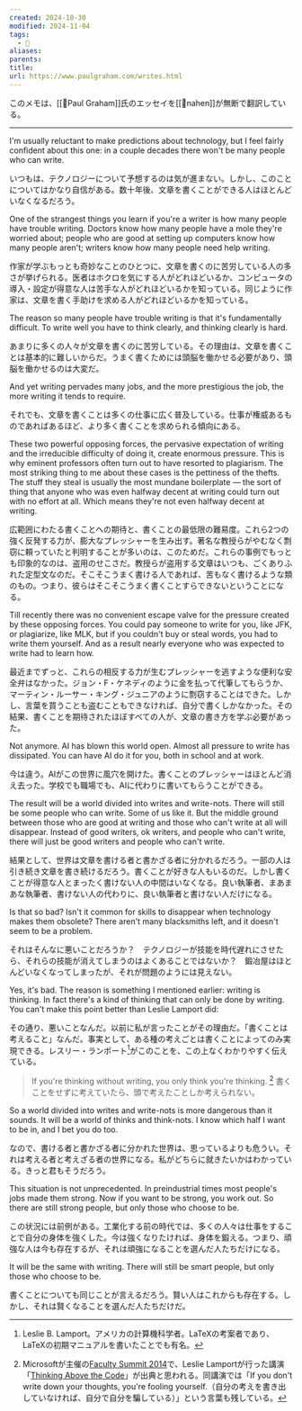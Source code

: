 ```yaml
---
created: 2024-10-30
modified: 2024-11-04
tags:
  - 💭
aliases: 
parents: 
title: 
url: https://www.paulgraham.com/writes.html
---
```

このメモは、[[👤Paul Graham]]氏のエッセイを[[👤nahen]]が無断で翻訳している。

---
I'm usually reluctant to make predictions about technology, but I feel fairly confident about this one: in a couple decades there won't be many people who can write.

いつもは、テクノロジーについて予想するのは気が進まない。しかし、このことについてはかなり自信がある。数十年後、文章を書くことができる人はほとんどいなくなるだろう。

One of the strangest things you learn if you're a writer is how many people have trouble writing. Doctors know how many people have a mole they're worried about; people who are good at setting up computers know how many people aren't; writers know how many people need help writing.

作家が学ぶもっとも奇妙なことのひとつに、文章を書くのに苦労している人の多さが挙げられる。医者はホクロを気にする人がどれほどいるか、コンピュータの導入・設定が得意な人は苦手な人がどれほどいるかを知っている。同じように作家は、文章を書く手助けを求める人がどれほどいるかを知っている。

The reason so many people have trouble writing is that it's fundamentally difficult. To write well you have to think clearly, and thinking clearly is hard.

あまりに多くの人々が文章を書くのに苦労している。その理由は、文章を書くことは基本的に難しいからだ。うまく書くためには頭脳を働かせる必要があり、頭脳を働かせるのは大変だ。

And yet writing pervades many jobs, and the more prestigious the job, the more writing it tends to require.

それでも、文章を書くことは多くの仕事に広く普及している。仕事が権威あるものであればあるほど、より多く書くことを求められる傾向にある。

These two powerful opposing forces, the pervasive expectation of writing and the irreducible difficulty of doing it, create enormous pressure. This is why eminent professors often turn out to have resorted to plagiarism. The most striking thing to me about these cases is the pettiness of the thefts. The stuff they steal is usually the most mundane boilerplate — the sort of thing that anyone who was even halfway decent at writing could turn out with no effort at all. Which means they're not even halfway decent at writing.

広範囲にわたる書くことへの期待と、書くことの最低限の難易度。これら2つの強く反発する力が、膨大なプレッシャーを生み出す。著名な教授らがやむなく剽窃に頼っていたと判明することが多いのは、このためだ。これらの事例でもっとも印象的なのは、盗用のせこさだ。教授らが盗用する文章はいつも、ごくありふれた定型文なのだ。そこそこうまく書ける人であれば、苦もなく書けるような類のもの。つまり、彼らはそこそこうまく書くことすらできないということになる。

Till recently there was no convenient escape valve for the pressure created by these opposing forces. You could pay someone to write for you, like JFK, or plagiarize, like MLK, but if you couldn't buy or steal words, you had to write them yourself. And as a result nearly everyone who was expected to write had to learn how.

最近までずっと、これらの相反する力が生むプレッシャーを逃すような便利な安全弁はなかった。ジョン・F・ケネディのように金を払って代筆してもらうか、マーティン・ルーサー・キング・ジュニアのように剽窃することはできた。しかし、言葉を買うことも盗むこともできなければ、自分で書くしかなかった。その結果、書くことを期待されたほぼすべての人が、文章の書き方を学ぶ必要があった。

Not anymore. AI has blown this world open. Almost all pressure to write has dissipated. You can have AI do it for you, both in school and at work.

今は違う。AIがこの世界に風穴を開けた。書くことのプレッシャーはほとんど消え去った。学校でも職場でも、AIに代わりに書いてもらうことができる。

The result will be a world divided into writes and write-nots. There will still be some people who can write. Some of us like it. But the middle ground between those who are good at writing and those who can't write at all will disappear. Instead of good writers, ok writers, and people who can't write, there will just be good writers and people who can't write.

結果として、世界は文章を書ける者と書かざる者に分かれるだろう。一部の人は引き続き文章を書き続けるだろう。書くことが好きな人もいるのだ。しかし書くことが得意な人とまったく書けない人の中間はいなくなる。良い執筆者、まあまあな執筆者、書けない人の代わりに、良い執筆者と書けない人だけになる。

Is that so bad? Isn't it common for skills to disappear when technology makes them obsolete? There aren't many blacksmiths left, and it doesn't seem to be a problem.

それはそんなに悪いことだろうか？　テクノロジーが技能を時代遅れにさせたら、それらの技能が消えてしまうのはよくあることではないか？　鍛冶屋はほとんどいなくなってしまったが、それが問題のようには見えない。

Yes, it's bad. The reason is something I mentioned earlier: writing is thinking. In fact there's a kind of thinking that can only be done by writing. You can't make this point better than Leslie Lamport did:

その通り、悪いことなんだ。以前に私が言ったことがその理由だ。「書くことは考えること」なんだ。事実として、ある種の考えごとは書くことによってのみ実現できる。レスリー・ランポート[^leslie]がこのことを、この上なくわかりやすく伝えている。

[^leslie]: Leslie B. Lamport。アメリカの計算機科学者。LaTeXの考案者であり、LaTeXの初期マニュアルを書いたことでも有名。

> If you're thinking without writing, you only think you're thinking.  [^faculty-summit-2014]
>書くことをせずに考えていたら、頭で考えたことしか考えられない。 

[^faculty-summit-2014]: Microsoftが主催の[Faculty Summit 2014](https://www.microsoft.com/en-us/research/event/faculty-summit-2014/)で、Leslie Lamportが行った講演「[Thinking Above the Code](https://youtu.be/-4Yp3j_jk8Q?si=s1GX8TtmsMiLo6xK)」が出典と思われる。同講演では「If you don't write down your thoughts, you're fooling yourself.（自分の考えを書き出していなければ、自分で自分を騙している）」という言葉も残している。

So a world divided into writes and write-nots is more dangerous than it sounds. It will be a world of thinks and think-nots. I know which half I want to be in, and I bet you do too.

なので、書ける者と書かざる者に分かれた世界は、思っているよりも危うい。それは考える者と考えざる者の世界になる。私がどちらに就きたいかはわかっている。きっと君もそうだろう。

This situation is not unprecedented. In preindustrial times most people's jobs made them strong. Now if you want to be strong, you work out. So there are still strong people, but only those who choose to be.

この状況には前例がある。工業化する前の時代では、多くの人々は仕事をすることで自分の身体を強くした。今は強くなりたければ、身体を鍛える。つまり、頑強な人は今も存在するが、それは頑強になることを選んだ人たちだけになる。

It will be the same with writing. There will still be smart people, but only those who choose to be.

書くことについても同じことが言えるだろう。賢い人はこれからも存在する。しかし、それは賢くなることを選んだ人たちだけだ。
